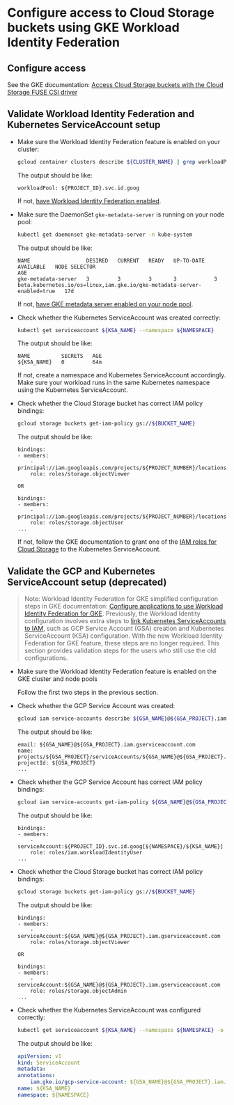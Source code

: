 <!--
Copyright 2018 The Kubernetes Authors.
Copyright 2022 Google LLC

Licensed under the Apache License, Version 2.0 (the "License");
you may not use this file except in compliance with the License.
You may obtain a copy of the License at

    https://www.apache.org/licenses/LICENSE-2.0

Unless required by applicable law or agreed to in writing, software
distributed under the License is distributed on an "AS IS" BASIS,
WITHOUT WARRANTIES OR CONDITIONS OF ANY KIND, either express or implied.
See the License for the specific language governing permissions and
limitations under the License.
-->

# Configure access to Cloud Storage buckets using GKE Workload Identity Federation

## Configure access

See the GKE documentation: [Access Cloud Storage buckets with the Cloud Storage FUSE CSI driver](https://cloud.google.com/kubernetes-engine/docs/how-to/persistent-volumes/cloud-storage-fuse-csi-driver#authentication)

## Validate Workload Identity Federation and Kubernetes ServiceAccount setup

- Make sure the Workload Identity Federation feature is enabled on your cluster:

    ```bash
    gcloud container clusters describe ${CLUSTER_NAME} | grep workloadPool
    ```

    The output should be like:

    ```text
    workloadPool: ${PROJECT_ID}.svc.id.goog
    ```

    If not, [have Workload Identity Federation enabled](https://cloud.google.com/kubernetes-engine/docs/how-to/workload-identity#enable_on_clusters_and_node_pools).

- Make sure the DaemonSet `gke-metadata-server` is running on your node pool:

    ```bash
    kubectl get daemonset gke-metadata-server -n kube-system
    ```

    The output should be like:

    ```text
    NAME                  DESIRED   CURRENT   READY   UP-TO-DATE   AVAILABLE   NODE SELECTOR                                                             AGE
    gke-metadata-server   3         3         3       3            3           beta.kubernetes.io/os=linux,iam.gke.io/gke-metadata-server-enabled=true   17d
    ```

    If not, [have GKE metadata server enabled on your node pool](https://cloud.google.com/kubernetes-engine/docs/how-to/workload-identity#migrate_applications_to).

- Check whether the Kubernetes ServiceAccount was created correctly:

    ```bash
    kubectl get serviceaccount ${KSA_NAME} --namespace ${NAMESPACE}
    ```

    The output should be like:

    ```text
    NAME          SECRETS   AGE
    ${KSA_NAME}   0         64m
    ```

    If not, create a namespace and Kubernetes ServiceAccount accordingly. Make sure your workload runs in the same Kubernetes namespace using the Kubernetes ServiceAccount.

- Check whether the Cloud Storage bucket has correct IAM policy bindings:

    ```bash
    gcloud storage buckets get-iam-policy gs://${BUCKET_NAME}
    ```

    The output should be like:

    ```text
    bindings:
    - members:
        - principal://iam.googleapis.com/projects/${PROJECT_NUMBER}/locations/global/workloadIdentityPools/${PROJECT_ID}.svc.id.goog/subject/ns/${NAMESPACE}/sa/${KSA_NAME}
        role: roles/storage.objectViewer
    
    OR
    
    bindings:
    - members:
        - principal://iam.googleapis.com/projects/${PROJECT_NUMBER}/locations/global/workloadIdentityPools/${PROJECT_ID}.svc.id.goog/subject/ns/${NAMESPACE}/sa/${KSA_NAME}
        role: roles/storage.objectUser
    ...
    ```

    If not, follow the GKE documentation to grant one of the [IAM roles for Cloud Storage](https://cloud.devsite.corp.google.com/storage/docs/access-control/iam-roles) to the Kubernetes ServiceAccount.

## Validate the GCP and Kubernetes ServiceAccount setup (deprecated)

> Note: Workload Identity Federation for GKE simplified configuration steps in GKE documentation: [Configure applications to use Workload Identity Federation for GKE](https://cloud.google.com/kubernetes-engine/docs/how-to/workload-identity#authenticating_to). Previously, the Workload Identity configuration involves extra steps to [link Kubernetes ServiceAccounts to IAM](https://cloud.google.com/kubernetes-engine/docs/how-to/workload-identity#kubernetes-sa-to-iam), such as GCP Service Account (GSA) creation and Kubernetes ServiceAccount (KSA) configuration. With the new Workload Identity Federation for GKE feature, these steps are no longer required. This section provides validation steps for the users who still use the old configurations.

- Make sure the Workload Identity Federation feature is enabled on the GKE cluster and node pools

    Follow the first two steps in the previous section.

- Check whether the GCP Service Account was created:

    ```bash
    gcloud iam service-accounts describe ${GSA_NAME}@${GSA_PROJECT}.iam.gserviceaccount.com
    ```

    The output should be like:

    ```text
    email: ${GSA_NAME}@${GSA_PROJECT}.iam.gserviceaccount.com
    name: projects/${GSA_PROJECT}/serviceAccounts/${GSA_NAME}@${GSA_PROJECT}.iam.gserviceaccount.com
    projectId: ${GSA_PROJECT}
    ...
    ```

- Check whether the GCP Service Account has correct IAM policy bindings:

    ```bash
    gcloud iam service-accounts get-iam-policy ${GSA_NAME}@${GSA_PROJECT}.iam.gserviceaccount.com
    ```

    The output should be like:

    ```text
    bindings:
    - members:
        - serviceAccount:${PROJECT_ID}.svc.id.goog[${NAMESPACE}/${KSA_NAME}]
        role: roles/iam.workloadIdentityUser
    ...
    ```

- Check whether the Cloud Storage bucket has correct IAM policy bindings:

    ```bash
    gcloud storage buckets get-iam-policy gs://${BUCKET_NAME}
    ```

    The output should be like:

    ```text
    bindings:
    - members:
        - serviceAccount:${GSA_NAME}@${GSA_PROJECT}.iam.gserviceaccount.com
        role: roles/storage.objectViewer
    
    OR
    
    bindings:
    - members:
        - serviceAccount:${GSA_NAME}@${GSA_PROJECT}.iam.gserviceaccount.com
        role: roles/storage.objectAdmin
    ...
    ```

- Check whether the Kubernetes ServiceAccount was configured correctly:

    ```bash
    kubectl get serviceaccount ${KSA_NAME} --namespace ${NAMESPACE} -o yaml
    ```

    The output should be like:

    ```yaml
    apiVersion: v1
    kind: ServiceAccount
    metadata:
    annotations:
        iam.gke.io/gcp-service-account: ${GSA_NAME}@${GSA_PROJECT}.iam.gserviceaccount.com
    name: ${KSA_NAME}
    namespace: ${NAMESPACE}
    ```
